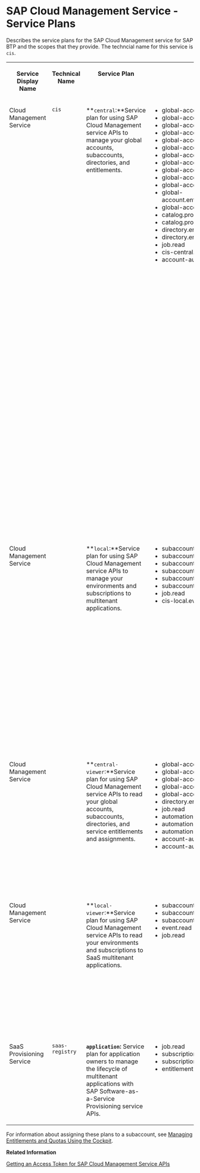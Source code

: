 <!-- loioa508b724bf6d457ca7ac024b8e4b8457 -->

# SAP Cloud Management Service - Service Plans

Describes the service plans for the SAP Cloud Management service for SAP BTP and the scopes that they provide. The techncial name for this service is `cis`.


<table>
<tr>
<th valign="top">

Service Display Name

</th>
<th valign="top">

Technical Name

</th>
<th valign="top">

Service Plan

</th>
<th valign="top">

Scopes

</th>
<th valign="top">

Additional Configuration Parameters

</th>
</tr>
<tr>
<td valign="top">

Cloud Management Service

</td>
<td valign="top" rowspan="4">

`cis`

</td>
<td valign="top">

**`central`:**Service plan for using SAP Cloud Management service APIs to manage your global accounts, subaccounts, directories, and entitlements.

</td>
<td valign="top">

-   global-account.read
-   global-account.update
-   global-account.subaccount.read
-   global-account.subaccount.create
-   global-account.subaccount.update
-   global-account.subaccount.delete
-   global-account.account-directory.read
-   global-account.account-directory.create
-   global-account.account-directory.update
-   global-account.account-directory.delete
-   global-account.entitlement
-   global-account.entitlement.subaccount.update
-   global-account.region.read
-   catalog.product.update
-   catalog.product.delete
-   directory.entitlement.update
-   directory.entitlement.read
-   job.read
-   cis-central.event.read
-   account-automation-request.read



</td>
<td valign="top">

-   `grantType`: Choose whether to get a Client Credentials or Password grant type token when using the SAP Service Manager API, CLI, or the SAP BTP cockpit to create the service instance of the SAP Cloud Management service \(`cis`\). If you don't specify this parameter, the Password grant type is chosen by default.
-   `directoryId`: ID of a directory to allow directory administrators to use the APIs of the [Accounts and Entitlements services](https://api.sap.com/package/SAPCloudPlatformCoreServices) to perform account management actions, such as creating subaccounts and setting entitlements, in the directory.

For more information, see [Getting an Access Token for SAP Cloud Management Service APIs](getting-an-access-token-for-sap-cloud-management-service-apis-3670474.md).

</td>
</tr>
<tr>
<td valign="top">

Cloud Management Service

</td>
<td valign="top">

**`local`:**Service plan for using SAP Cloud Management service APIs to manage your environments and subscriptions to multitenant applications.

</td>
<td valign="top">

-   subaccount.entitlement.read
-   subaccount.environment.read
-   subaccount.environment.create
-   subaccount.environment.delete
-   subaccount.application.subscription.read
-   subaccount.application.subscription.update
-   job.read
-   cis-local.event.read



</td>
<td valign="top">

`grantType`: Choose whether to get a Client Credentials or Password grant type token when using the SAP Service Manager API, CLI, or the SAP BTP cockpit to create the service instance of the SAP Cloud Management service \(`cis`\). If you don't specify this parameter, the Password grant type is chosen by default. For more information, see [Getting an Access Token for SAP Cloud Management Service APIs](getting-an-access-token-for-sap-cloud-management-service-apis-3670474.md).

</td>
</tr>
<tr>
<td valign="top">

Cloud Management Service

</td>
<td valign="top">

**`central-viewer`:**Service plan for using SAP Cloud Management service APIs to read your global accounts, subaccounts, directories, and service entitlements and assignments.

</td>
<td valign="top">

-   global-account.read
-   global-account.subaccount.read
-   global-account.account-directory.read
-   global-account.entitlement.read
-   global-account.region.read
-   directory.entitlement.read
-   job.read
-   automation-module.read
-   automation-solution.read
-   automation-request.read
-   account-automation-request.read
-   account-automation-solution.read



</td>
<td valign="top">

`grantType`: The Client Credentials grant type is available when using the SAP Cloud Management service APIs to read the SAP BTP entities specified for this plan. For more information, see [Getting an Access Token for SAP Cloud Management Service APIs](getting-an-access-token-for-sap-cloud-management-service-apis-3670474.md).



</td>
</tr>
<tr>
<td valign="top">

Cloud Management Service

</td>
<td valign="top">

**`local-viewer`:**Service plan for using SAP Cloud Management service APIs to read your environments and subscriptions to SaaS multitenant applications.

</td>
<td valign="top">

-   subaccount.entitlement.read
-   subaccount.environment.read
-   subaccount.application.subscription.read
-   event.read
-   job.read



</td>
<td valign="top">

`grantType`: The Client Credentials grant type is available when using the SAP Cloud Management service APIs to read the SAP BTP entities specified for this plan. For more information, see [Getting an Access Token for SAP Cloud Management Service APIs](getting-an-access-token-for-sap-cloud-management-service-apis-3670474.md).

</td>
</tr>
<tr>
<td valign="top">

SaaS Provisioning Service

</td>
<td valign="top">

`saas-registry`

</td>
<td valign="top">

**`application`:** Service plan for application owners to manage the lifecycle of multitenant applications with SAP Software-as-a-Service Provisioning service APIs.

</td>
<td valign="top">

-   job.read
-   subscription.read
-   subscription.write
-   entitlement.read



</td>
<td valign="top">

See configuration JSON file properties in [Register the Multitenant Application to the SAP SaaS Provisioning Service](../30-development/register-the-multitenant-application-to-the-sap-saas-provisioning-service-3971151.md).

</td>
</tr>
</table>

For information about assigning these plans to a subaccount, see [Managing Entitlements and Quotas Using the Cockpit](managing-entitlements-and-quotas-using-the-cockpit-c824874.md).

**Related Information**  


[Getting an Access Token for SAP Cloud Management Service APIs](getting-an-access-token-for-sap-cloud-management-service-apis-3670474.md "The APIs of the SAP Cloud Management service for SAP BTP are protected with the OAuth 2.0 Password grant type and, in some cases, also the Client Credentials grant type. This procedure guides you through the steps to create an OAuth client and obtain an access token from SAP Authorization and Trust Management service (xsuaa) to call the APIs of the SAP Cloud Management service.")

